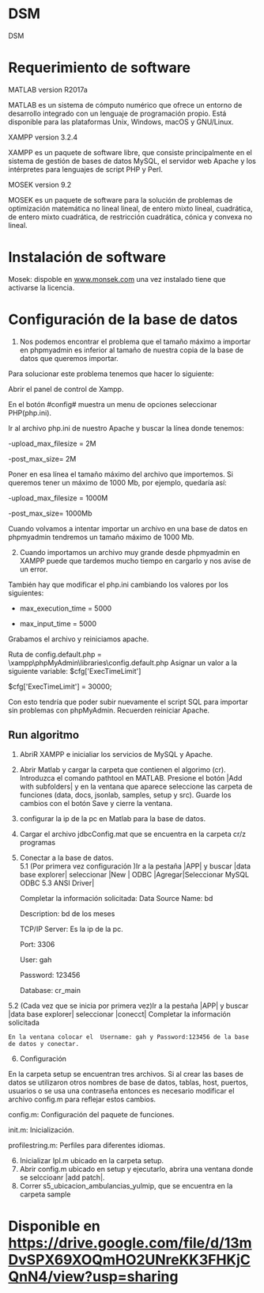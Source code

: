 # DSM

DSM

# Requerimiento de software

MATLAB version R2017a

MATLAB es un sistema de cómputo numérico que ofrece un entorno de desarrollo integrado con un lenguaje de programación propio. Está disponible para las plataformas Unix, Windows, macOS y GNU/Linux. 

XAMPP version 3.2.4

XAMPP es un paquete de software libre, que consiste principalmente en el sistema de gestión de bases de datos MySQL, el servidor web Apache y los intérpretes para lenguajes de script PHP y Perl.

MOSEK version 9.2

MOSEK es un paquete de software para la solución de problemas de optimización matemática no lineal lineal, de entero mixto lineal, cuadrática, de entero mixto cuadrática, de restricción cuadrática, cónica y convexa no lineal.

# Instalación de software

Mosek: dispoble en www.monsek.com una vez instalado tiene que activarse la licencia. 



# Configuración de la base de datos 

1. Nos podemos encontrar el problema que el tamaño máximo a importar en phpmyadmin es inferior al tamaño de nuestra copia de la base de datos que queremos importar.

Para solucionar este problema tenemos que hacer lo siguiente:

Abrir el panel de control de Xampp. 

En el botón #config# muestra un menu de opciones seleccionar PHP(php.ini). 

Ir al archivo php.ini de nuestro Apache y buscar la línea donde tenemos: 

-upload_max_filesize = 2M

-post_max_size= 2M


Poner en esa línea el tamaño máximo del archivo que importemos. Si queremos tener un máximo de 1000 Mb, por ejemplo, quedaría así: 

-upload_max_filesize = 1000M

-post_max_size= 1000Mb

Cuando volvamos a intentar importar un archivo en una base de datos en phpmyadmin tendremos un tamaño máximo de 1000 Mb.

2. Cuando importamos un archivo muy grande desde phpmyadmin en XAMPP puede que tardemos mucho tiempo en cargarlo y nos avise de un error. 

También hay que modificar el php.ini cambiando los valores por los siguientes:

- max_execution_time = 5000
 
- max_input_time = 5000

Grabamos el archivo y reiniciamos apache.
  
Ruta de config.default.php = \xampp\phpMyAdmin\libraries\config.default.php
Asignar un valor a la siguiente variable: $cfg['ExecTimeLimit']
 
$cfg['ExecTimeLimit'] = 30000;
 

Con esto tendría que poder subir nuevamente el script SQL para importar sin problemas con phpMyAdmin. Recuerden reiniciar Apache.



## Run algoritmo

1. AbriR XAMPP e inicialiar los servicios de MySQL y Apache.

2. Abrir Matlab y cargar la carpeta que contienen el algorimo (cr).
    Introduzca el comando pathtool en MATLAB. Presione el botón |Add with subfolders| y en la ventana que aparece seleccione las carpeta de funciones (data, docs, jsonlab,   samples, setup y src). Guarde los cambios con el botón Save y cierre la ventana.
    
 3. configurar la ip de la pc en Matlab para la base de datos.
 
 4. Cargar el archivo jdbcConfig.mat que se encuentra en la carpeta cr/z programas
   
 5. Conectar a la base de datos.   
 5.1  (Por primera vez configuración )Ir a la pestaña |APP| y buscar |data base explorer| seleccionar |New | ODBC |Agregar|Seleccionar MySQL ODBC 5.3 ANSI Driver|
 
    Completar la información solicitada:
    Data Source Name: bd
    
    Description: bd de los meses
    
    TCP/IP Server: Es la ip de la pc.
    
    Port: 3306
    
    User: gah
    
    Password: 123456
    
    Database: cr_main
 
 5.2 (Cada vez que se inicia por primera vez)Ir a la pestaña |APP| y buscar |data base explorer| seleccionar |conecct| 
    Completar la información solicitada
      
    En la ventana colocar el  Username: gah y Password:123456 de la base de datos y conectar.

 6. Configuración

   En la carpeta setup se encuentran tres archivos. Si al crear las bases de datos se utilizaron otros nombres de base de datos, tablas, host, puertos, usuarios o se usa una contraseña entonces es necesario modificar el archivo config.m para reflejar estos cambios.

config.m: Configuración del paquete de funciones.

init.m: Inicialización.

profilestring.m: Perfiles para diferentes idiomas.


6. Inicializar Ipl.m ubicado en la carpeta setup. 
7. Abrir config.m ubicado en setup y ejecutarlo, abrira una ventana donde se selccioanr |add patch|. 
8. Correr s5_ubicacion_ambulancias_yulmip, que se encuentra en la carpeta sample

 
#  Disponible en https://drive.google.com/file/d/13mDvSPX69XOQmHO2UNreKK3FHKjCQnN4/view?usp=sharing


                                 

